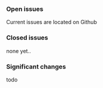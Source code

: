 ### Open issues

Current issues are located on Github

### Closed issues
none yet..

### Significant changes

todo